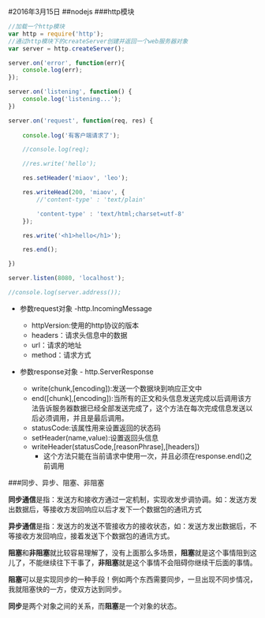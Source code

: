 #2016年3月15日
##nodejs
###http模块

```js
//加载一个http模块
var http = require('http');
//通过http模块下的createServer创建并返回一个web服务器对象
var server = http.createServer();

server.on('error', function(err){
    console.log(err);
});

server.on('listening', function() {
    console.log('listening...');
})

server.on('request', function(req, res) {
    
    console.log('有客户端请求了');

    //console.log(req);

    //res.write('hello');

    res.setHeader('miaov', 'leo');

    res.writeHead(200, 'miaov', {
        //'content-type' : 'text/plain'

        'content-type' : 'text/html;charset=utf-8'
    });

    res.write('<h1>hello</h1>');

    res.end();

})

server.listen(8080, 'localhost');

//console.log(server.address());


```

 - 参数request对象 -http.IncomingMessage 
     + httpVersion:使用的http协议的版本
     + headers：请求头信息中的数据
     + url：请求的地址
     + method：请求方式

 - 参数response对象 - http.ServerResponse 
     + write(chunk,[encoding]):发送一个数据块到响应正文中
     + end([chunk],[encoding]):当所有的正文和头信息发送完成以后调用该方法告诉服务器数据已经全部发送完成了，这个方法在每次完成信息发送以后必须调用，并且是最后调用。
     + statusCode:该属性用来设置返回的状态码
     + setHeader(name,value):设置返回头信息
     + writeHeader(statusCode,[reasonPhrase],[headers])
         * 这个方法只能在当前请求中使用一次，并且必须在response.end()之前调用


###同步、异步、阻塞、非阻塞

**同步通信**是指：发送方和接收方通过一定机制，实现收发步调协调。如：发送方发出数据后，等接收方发回响应以后才发下一个数据包的通讯方式

**异步通信**是指：发送方的发送不管接收方的接收状态，如：发送方发出数据后，不等接收方发回响应，接着发送下个数据包的通讯方式。

**阻塞**和**非阻塞**就比较容易理解了，没有上面那么多场景，**阻塞**就是这个事情阻到这儿了，不能继续往下干事了，**非阻塞**就是这个事情不会阻碍你继续干后面的事情。

**阻塞**可以是实现同步的一种手段！例如两个东西需要同步，一旦出现不同步情况，我就阻塞快的一方，使双方达到同步。

 

**同步**是两个对象之间的关系，而**阻塞**是一个对象的状态。
